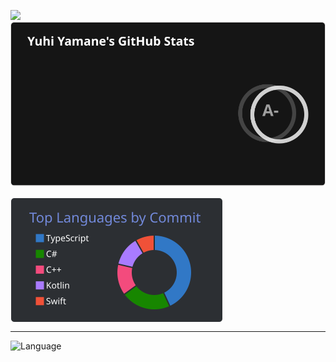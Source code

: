 ![](https://komarev.com/ghpvc/?username=matuyuhi)<br/>
![](/svg/image.svg)
<br>
<!--
![](https://raw.githubusercontent.com/Matuyuhi/Matuyuhi/main/profile-summary-card-output/discord_old_blurple/2-most-commit-language.svg)
![](https://raw.githubusercontent.com/Matuyuhi/Matuyuhi/main/profile-summary-card-output/discord_old_blurple/3-stats.svg)
-->
<div style="display: flex; flex-direction: row;">
  <img height=200 alt="languages" src="https://raw.githubusercontent.com/Matuyuhi/Matuyuhi/main/profile-summary-card-output/discord_old_blurple/2-most-commit-language.svg" />
  <!--
  <img height=200 alt="Trophy" src="https://github-profile-trophy.vercel.app/?username=Matuyuhi&count_private=true&no-frame=true&column=5&rank=-B" />
  -->
</div>


---

![Language](https://skillicons.dev/icons?i=js,ts,html,css,c,cs,cpp,go,java,kotlin,mysql,py,ruby,swift,rust&perline=10)
<!---
### Library
![My Library](https://skillicons.dev/icons?i=githubactions,ktor,gradle,cmake,materialui,angular,npm,react,next,bootstrap,nodejs,vue,discordjs,django,express&perline=10)

### Application
![My App](https://skillicons.dev/icons?i=androidstudio,idea,rider,clion,pycharm,atom,vim,codepen,unity,unreal,autocad,ae,ai,ps,pr&perline=10)

### Service
![My App](https://skillicons.dev/icons?i=notion,firebase,docker,arduino,linux,ubuntu,aws,figma,nginx,bash&perline=10)
--->
<!--- - **languages**  
![languages](https://skillicons.dev/icons?i=c,cpp,cs,go,html,java,js,kotlin,py,ruby,sass,swift,ts,rust&perline=5)
- **frontend**  
![languages](https://skillicons.dev/icons?i=angular,bootstrap,css,jquery,react,tailwind,vue&perline=5)
- **backend**  
![languages](https://skillicons.dev/icons?i=express,firebase,nodejs&perline=5)
- **db&server**  
![languages](https://skillicons.dev/icons?i=mysql,nginx,sqlite&perline=5)
- **tools**  
![languages](https://skillicons.dev/icons?i=androidstudio,arduino,aws,blender,cmake,codepen,docker,electron,figma,idea,linux,maven,raspberrypi,stackoverflow,vscode,wordpress&perline=5)
- **gameengine**  
![languages](https://skillicons.dev/icons?i=unity,unreal)
- **more**  
![languages](https://skillicons.dev/icons?i=bots,discord,gradle)

and more, including Metal and OpenGL... --->
<!--- ### [unity animation library](https://github.com/Matuyuhi/AnimationPro)
- コードベースでカスタム可能な、UIのアニメーションライブラリ
- [npm](https://www.npmjs.com/package/com.matuyuhi.animationpro)で配布

### [C++ http server](https://github.com/Matuyuhi/cpp-http-server)
- C++でBoostを使用したhttpサーバー
- [これ](https://github.com/Matuyuhi/shiftapp_web)のC++版となる予定

### [勤務管理のWebApp](https://github.com/Matuyuhi/shiftapp_web)
- データベースとやりとりしてシフトを管理するWebアプリ
- cssはBootstrapをカスタム
- ios, androidアプリと連携できるAPIも用意
- [デモページ](https://yuhi.tokyo/demo/shift) vpsサーバーにUbuntu+Nginxで
### [勤務管理のAndroidアプリ](https://github.com/Matuyuhi/shiftapp_android)
- `勤務管理のWebApp`からデータを取得して画面に表示＋シフトの入力が出来るアプリ
- Android Studioで作成中

### [ちゃんと戦える五目並べ](https://github.com/Matuyuhi/gomokuApp)
- C#で作成した五目並べのコンソールApp
- 並列処理で敵の動きを高速化

### [Webhookと連携したDiscord Bot](https://github.com/Matuyuhi/DiscordBot_webhook)
- githubのwebhookにNode.jsで作成したサーバーを指定し、Discord内に通知を送るBot
- データベースにDiscordとgithubのユーザー情報を保存し、Githubのユーザー名をDiscordの名前に自動変換。これにより、Discord内でもメンションで通知が届く

### [Metalでアプリ作成](https://github.com/Matuyuhi/metal_example)
- Xcode + Metal環境でios/mac向けのアプリを作成中 --->

